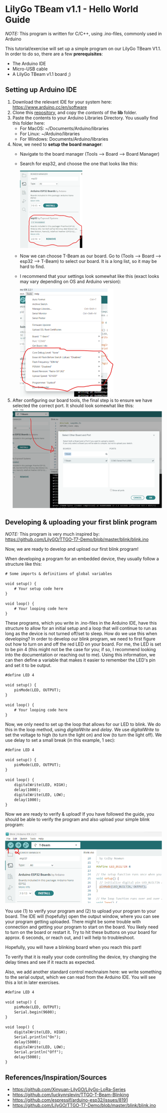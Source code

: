 # LilyGo TBeam v1.1 - Hello World Guide

*NOTE:* This program is written for C/C++, using .ino-files, commonly used in Arduino

This tutorial/exercise will set up a simple program on our LilyGo TBeam V1.1. In order to do so, there are a few **prerequisites**:

- The Arduino IDE 
- Micro-USB cable
- A LilyGo TBeam v1.1 board ;) 

## Setting up Arduino IDE

1. Download the relevant IDE for your system here: https://www.arduino.cc/en/software
2. Clone this [repository](https://github.com/Xinyuan-LilyGO/LilyGo-LoRa-Series), and copy the *contents* of the **lib** folder.
3. Paste the contents to your Arduino Libraries Directory. You usually find this folder here:
    - For MacOS: ~/Documents/Arduino/libraries
    - For Linux: ~/Arduino/libraries
    - For Windows: Documents/Arduino/libraries
4. Now, we need to **setup the board manager**: 
    - Navigate to the board manager (Tools --> Board --> Board Manager)
    - Search for esp32, and choose the one that looks like this: 
        
        <img src="images/board_manager.png" alt="Picture of board manager" style="width:200px;"/>
    - Now we can choose T-Beam as our board. Go to (Tools --> Board --> esp32 --> T-Beam) to select our board. It is a long list, so it may be hard to find.
    - I recommend that your settings look somewhat like this (exact looks may vary depending on OS and Arduino version):
        
        <img src="images/tools_settings.png" alt="Picture of recommended tools settings" style="width:300px;"/>
5. After configuring our board tools, the final step is to ensure we have selected the correct port. It should look somewhat like this:
    <img src="images/port_settings.png" alt="Picture of recommended port settings" style="width:600px;"/>

## Developing & uploading your first blink program

*NOTE:* This program is very much inspired by: https://github.com/LilyGO/TTGO-T7-Demo/blob/master/blink/blink.ino 

Now, we are ready to develop and upload our first blink program!

When developing a program for an embedded device, they usually follow a structure like this:

    # Some imports & definitions of global variables

    void setup() {
        # Your setup code here
    }

    void loop() {
        # Your looping code here
    }

These programs, which you write in .ino-files in the Arduino IDE, have this structure to allow for an initial setup and a loop that will continue to run as long as the device is not turned off/set to sleep.
How do we use this when developing?
In order to develop our blink program, we need to first figure out how to turn on and off the red LED on your board. For me, the LED is set to be pin 4 (this might not be the case for you; if so, I recommend looking into the documentation or reaching out to me). Using this information, we can then define a variable that makes it easier to remember the LED's pin and set it to be output.

    #define LED 4

    void setup() {
        pinMode(LED, OUTPUT);
    }

    void loop() {
        # Your looping code here
    }

Now, we only need to set up the loop that allows for our LED to blink. We do this in the loop method, using *digitalWrite* and *delay*. We use *digitalWrite* to set the voltage to high (to turn the light on) and low (to turn the light off). We use delay to set a small break (in this example, 1 sec):

    #define LED 4

    void setup() {
        pinMode(LED, OUTPUT);
    }

    void loop() {
        digitalWrite(LED, HIGH);
        delay(1000); 
        digitalWrite(LED, LOW); 
        delay(1000);           
    }

Now we are ready to verify & upload! 
If you have followed the guide, you should be able to verify the program and also upload your simple blink program:

![Alt text](images/upload_verify_buttons.png)

You use (1) to verify your program and (2) to upload your program to your board.
The IDE will (hopefully) open the output window, where you can see your program getting uploaded. There might be some trouble with connection and getting your program to start on the board.
You likely need to turn on the board or restart it.
Try to hit these buttons on your board for approx. 6 seconds, or reach out, and I will help to troubleshoot.

Hopefully, you will have a blinking board when you reach this part!

To verify that it is really your code controlling the device, try changing the delay times and see if it reacts as expected.

Also, we add another standard control mechnaism here: we write something to the serial output, which we can read from the Arduino IDE.
You will see this a lot in later exercises.

    #define LED 4

    void setup() {
        pinMode(LED, OUTPUT);
        Serial.begin(9600);
    }

    void loop() {
        digitalWrite(LED, HIGH);
        Serial.println("On");
        delay(5000); 
        digitalWrite(LED, LOW); 
        Serial.println("Off");
        delay(5000);           
    }



## References/Inspiration/Sources
- https://github.com/Xinyuan-LilyGO/LilyGo-LoRa-Series
- https://github.com/luckynrslevin/TTGO-T-Beam-Blinking
- https://github.com/espressif/arduino-esp32/issues/8191
- https://github.com/LilyGO/TTGO-T7-Demo/blob/master/blink/blink.ino 
